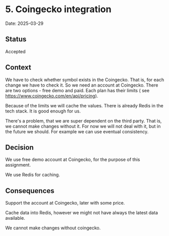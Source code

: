 # 5. Coingecko integration

Date: 2025-03-29

## Status

Accepted

## Context

We have to check whether symbol exists in the Coingecko. That is, for each change we have to check it. So we need an
account at Coingecko. There are two options - free demo and paid. Each plan has their limits (
see https://www.coingecko.com/en/api/pricing).

Because of the limits we will cache the values. There is already Redis in the tech stack. It is good enough for us.

There's a problem, that we are super dependent on the third party. That is, we cannot make changes without it. For now
we will not deal with it, but in the future we should. For example we can use eventual consistency.

## Decision

We use free demo account at Coingecko, for the purpose of this assignment.

We use Redis for caching.

## Consequences

Support the account at Coingecko, later with some price.

Cache data into Redis, however we might not have always the latest data available.

We cannot make changes without coingecko.